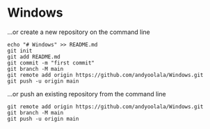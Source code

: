 # Windows
…or create a new repository on the command line
```
echo "# Windows" >> README.md
git init
git add README.md
git commit -m "first commit"
git branch -M main
git remote add origin https://github.com/andyoolala/Windows.git
git push -u origin main
```
…or push an existing repository from the command line
```
git remote add origin https://github.com/andyoolala/Windows.git
git branch -M main
git push -u origin main
```